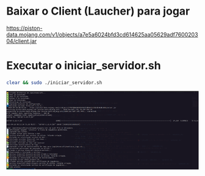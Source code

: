 # Baixar o Client (Laucher) para jogar
https://piston-data.mojang.com/v1/objects/a7e5a6024bfd3cd614625aa05629adf760020304/client.jar


# Executar o iniciar_servidor.sh
```bash
clear && sudo ./iniciar_servidor.sh
```

![alt text](image.png)